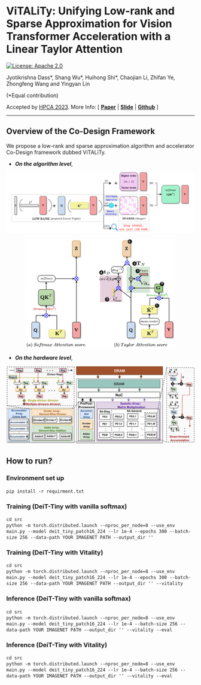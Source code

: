 
# ViTALiTy: Unifying Low-rank and Sparse Approximation for Vision Transformer Acceleration with a Linear Taylor Attention

[![License: Apache 2.0](https://img.shields.io/badge/License-Apache%202.0-green)](https://opensource.org/licenses/Apache-2.0)

Jyotikrishna Dass*, Shang Wu*, Huihong Shi*, Chaojian Li, Zhifan Ye, Zhongfeng Wang and Yingyan Lin

(*Equal contribution)

Accepted by [HPCA 2023](https://hpca-conf.org/2023/). More Info:
\[ [**Paper**](https://arxiv.org/abs/2211.05109) | [**Slide**]() | [**Github**](https://github.com/GATECH-EIC/ViTaLiTy) \]

---

## Overview of the Co-Design Framework

We propose a low-rank and sparse approximation algorithm and accelerator Co-Design framework dubbed ViTALiTy.

* ***On the algorithm level***, 

<p align="center">
<img src="./figures/ViTALiTY-workflow.png" width="800">
</p>
<p align="center">
<img src="./figures/TaylorAttentionFlow2.png" width="400">
</p>

* ***On the hardware level***, 

<p align="center">
<img src="./figures/hardware_overall.png" width="800">
</p>

## How to run?
### Environment set up
    pip install -r requirment.txt
### Training (DeiT-Tiny with vanilla softmax)
    cd src
    python -m torch.distributed.launch --nproc_per_node=8 --use_env main.py --model deit_tiny_patch16_224 --lr 1e-4 --epochs 300 --batch-size 256 --data-path YOUR IMAGENET PATH --output_dir ''
### Training (DeiT-Tiny with Vitality)
    cd src
    python -m torch.distributed.launch --nproc_per_node=8 --use_env main.py --model deit_tiny_patch16_224 --lr 1e-4 --epochs 300 --batch-size 256 --data-path YOUR IMAGENET PATH --output_dir '' --vitality
### Inference (DeiT-Tiny with vanilla softmax)
    cd src
    python -m torch.distributed.launch --nproc_per_node=8 --use_env main.py --model deit_tiny_patch16_224 --lr 1e-4 --batch-size 256 --data-path YOUR IMAGENET PATH --output_dir '' --vitality --eval
### Inference (DeiT-Tiny with Vitality)
    cd src
    python -m torch.distributed.launch --nproc_per_node=8 --use_env main.py --model deit_tiny_patch16_224 --lr 1e-4 --batch-size 256 --data-path YOUR IMAGENET PATH --output_dir '' --vitality --eval